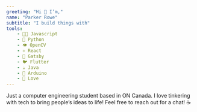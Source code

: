 ```yaml
---
greeting: "Hi ️👋 I’m,"
name: "Parker Rowe"
subtitle: "I build things with"
tools:
    - 👨‍💻 Javascript
    - 🐍 Python
    - 👁 OpenCV
    - ⚛ React
    - 🎩 Gatsby
    - 🐦 Flutter
    - ☕ Java
    - 💾 Arduino
    - 💖 Love
---
```


Just a computer engineering student based in ON Canada. I love tinkering with tech to bring people’s ideas to life! Feel free to reach out for a chat! ☕

